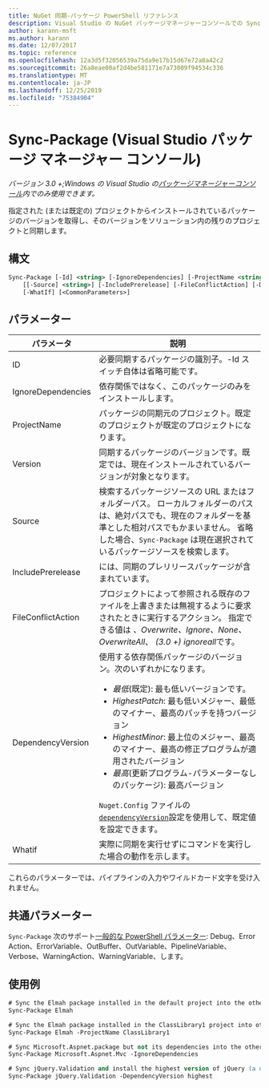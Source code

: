```yaml
---
title: NuGet 同期-パッケージ PowerShell リファレンス
description: Visual Studio の NuGet パッケージマネージャーコンソールでの Sync-Package PowerShell コマンドのリファレンス。
author: karann-msft
ms.author: karann
ms.date: 12/07/2017
ms.topic: reference
ms.openlocfilehash: 12a3d5f32056539a75da9e17b15d67e72a8a42c2
ms.sourcegitcommit: 26a8eae00af2d4be581171e7a73009f94534c336
ms.translationtype: MT
ms.contentlocale: ja-JP
ms.lasthandoff: 12/25/2019
ms.locfileid: "75384904"
---
```

# <a name="sync-package-package-manager-console-in-visual-studio"></a>Sync-Package (Visual Studio パッケージ マネージャー コンソール)

*バージョン 3.0 +;Windows の Visual Studio の[パッケージマネージャーコンソール](../../consume-packages/install-use-packages-powershell.md)内でのみ使用できます。*

指定された (または既定の) プロジェクトからインストールされているパッケージのバージョンを取得し、そのバージョンをソリューション内の残りのプロジェクトと同期します。

## <a name="syntax"></a>構文

```ps
Sync-Package [-Id] <string> [-IgnoreDependencies] [-ProjectName <string>] [[-Version] <string>]
    [[-Source] <string>] [-IncludePrerelease] [-FileConflictAction] [-DependencyVersion]
    [-WhatIf] [<CommonParameters>]
```

## <a name="parameters"></a>パラメーター

| パラメータ | 説明 |
| --- | --- |
| ID | 必要同期するパッケージの識別子。-Id スイッチ自体は省略可能です。 |
| IgnoreDependencies | 依存関係ではなく、このパッケージのみをインストールします。 |
| ProjectName | パッケージの同期元のプロジェクト。既定のプロジェクトが既定のプロジェクトになります。 |
| Version | 同期するパッケージのバージョンです。既定では、現在インストールされているバージョンが対象となります。 |
| Source | 検索するパッケージソースの URL またはフォルダーパス。 ローカルフォルダーのパスは、絶対パスでも、現在のフォルダーを基準とした相対パスでもかまいません。 省略した場合、`Sync-Package` は現在選択されているパッケージソースを検索します。 |
| IncludePrerelease | には、同期のプレリリースパッケージが含まれています。 |
| FileConflictAction | プロジェクトによって参照される既存のファイルを上書きまたは無視するように要求されたときに実行するアクション。 指定できる値は *、Overwrite、Ignore、None、OverwriteAll*、 *(3.0 +)* *ignoreall*です。 |
| DependencyVersion | 使用する依存関係パッケージのバージョン。次のいずれかになります。<br/><ul><li>*最低*(既定): 最も低いバージョンです。</li><li>*HighestPatch*: 最も低いメジャー、最低のマイナー、最高のパッチを持つバージョン</li><li>*HighestMinor*: 最上位のメジャー、最高のマイナー、最高の修正プログラムが適用されたバージョン</li><li>*最高*(更新プログラム-パラメーターなしのパッケージ): 最高バージョン</li></ul>`Nuget.Config` ファイルの[`dependencyVersion`](../nuget-config-file.md#config-section)設定を使用して、既定値を設定できます。 |
| Whatif | 実際に同期を実行せずにコマンドを実行した場合の動作を示します。 |

これらのパラメーターでは、パイプラインの入力やワイルドカード文字を受け入れません。

## <a name="common-parameters"></a>共通パラメーター

`Sync-Package` 次のサポート[一般的な PowerShell パラメーター](https://go.microsoft.com/fwlink/?LinkID=113216): Debug、Error Action、ErrorVariable、OutBuffer、OutVariable、PipelineVariable、Verbose、WarningAction、WarningVariable、します。

## <a name="examples"></a>使用例

```ps
# Sync the Elmah package installed in the default project into the other projects in the solution
Sync-Package Elmah

# Sync the Elmah package installed in the ClassLibrary1 project into other projects in the solution
Sync-Package Elmah -ProjectName ClassLibrary1

# Sync Microsoft.Aspnet.package but not its dependencies into the other projects in the solution
Sync-Package Microsoft.Aspnet.Mvc -IgnoreDependencies

# Sync jQuery.Validation and install the highest version of jQuery (a dependency) from the package source    
Sync-Package jQuery.Validation -DependencyVersion highest
```
